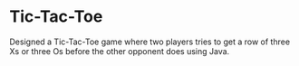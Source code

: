 # Tic-Tac-Toe
Designed a Tic-Tac-Toe game where two players tries to get a row of three Xs or three Os before the other opponent does using Java.
